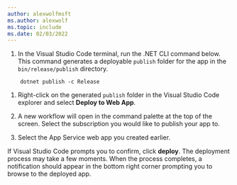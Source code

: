 ```yaml
---
author: alexwolfmsft
ms.author: alexwolf
ms.topic: include
ms.date: 02/03/2022
---
```


1. In the Visual Studio Code  terminal, run the .NET CLI command below. This command generates a deployable `publish` folder for the app in the `bin/release/publish` directory.

```dotnetcli
    dotnet publish -c Release
```

1. Right-click on the generated `publish` folder in the Visual Studio Code explorer and select **Deploy to Web App**.

1. A new workflow will open in the command palette at the top of the screen.  Select the subscription you would like to publish your app to.

1. Select the App Service web app you created earlier.

If Visual Studio Code prompts you to confirm, click **deploy**. The deployment process may take a few moments. When the process completes, a notification should appear in the bottom right corner prompting you to browse to the deployed app.